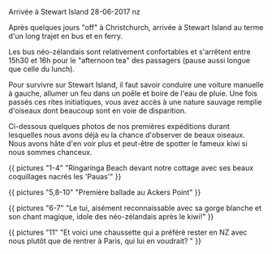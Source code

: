 Arrivée à Stewart Island
28-06-2017
nz

Après quelques jours "off" à Christchurch, arrivée à Stewart Island au terme d'un long trajet en bus et en ferry.

Les bus néo-zélandais sont relativement confortables et s'arrêtent entre 15h30 et 16h pour le "afternoon tea" des passagers (pause aussi longue que celle du lunch).

Pour survivre sur Stewart Island, il faut savoir conduire une voiture manuelle à gauche, allumer un feu dans un poêle et boire de l'eau de pluie. Une fois passés ces rites initiatiques, vous avez accès à une nature sauvage remplie d'oiseaux dont beaucoup sont en voie de disparition.

Ci-dessous quelques photos de nos premières expéditions durant lesquelles nous avons déjà eu la chance d'observer de beaux oiseaux. Nous avons hâte d'en voir plus et peut-être de spotter le fameux kiwi si nous sommes chanceux.

{{ pictures "1-4" "Ringaringa Beach devant notre cottage avec ses beaux coquillages nacrés les 'Pauas'" }} 

{{ pictures "5,8-10" "Première ballade au Ackers Point" }} 

{{ pictures "6-7" "Le tui, aisément reconnaissable avec sa gorge blanche et son chant magique, idole des néo-zélandais après le kiwi!" }} 

{{ pictures "11" "Et voici une chaussette qui a préféré rester en NZ avec nous plutôt que de rentrer à Paris, qui lui en voudrait? " }} 


